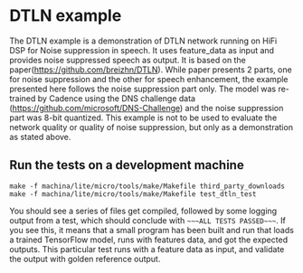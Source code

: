 # DTLN example
The DTLN example is a demonstration of DTLN network running on HiFi DSP for Noise suppression in speech.
It uses feature_data as input and provides noise suppressed speech as output.
It is based on the paper(https://github.com/breizhn/DTLN).
While paper presents 2 parts, one for noise suppression and the other for speech enhancement, 
the example presented here follows the noise suppression part only.
The model was re-trained by Cadence using the DNS challenge data (https://github.com/microsoft/DNS-Challenge) 
and the noise suppression part was 8-bit quantized. 
This example is not to be used to evaluate the network quality or quality of noise suppression, but only as a demonstration as stated above.

## Run the tests on a development machine

```
make -f machina/lite/micro/tools/make/Makefile third_party_downloads
make -f machina/lite/micro/tools/make/Makefile test_dtln_test
```

You should see a series of files get compiled, followed by some logging output
from a test, which should conclude with `~~~ALL TESTS PASSED~~~`. If you see
this, it means that a small program has been built and run that loads a trained
TensorFlow model, runs with features data, and got the expected
outputs. This particular test runs with a feature data as input,
and validate the output with golden reference output.
